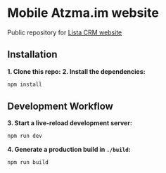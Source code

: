 # Mobile Atzma.im website  
Public repository for [Lista CRM website](https://lista-crm.com)  
## Installation
**1. Clone this repo:**
**2. Install the dependencies:**
```sh
npm install
```
## Development Workflow


**3. Start a live-reload development server:**

```sh
npm run dev
```
**4. Generate a production build in `./build`:**

```sh
npm run build
```
